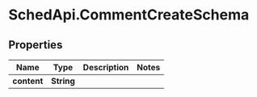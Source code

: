 # SchedApi.CommentCreateSchema

## Properties

Name | Type | Description | Notes
------------ | ------------- | ------------- | -------------
**content** | **String** |  | 


